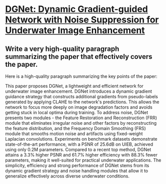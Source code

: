 # [DGNet: Dynamic Gradient-guided Network with Noise Suppression for   Underwater Image Enhancement](https://arxiv.org/abs/2312.06999)

## Write a very high-quality paragraph summarizing the paper that effectively covers the paper.

 Here is a high-quality paragraph summarizing the key points of the paper:

This paper proposes DGNet, a lightweight and efficient network for underwater image enhancement. DGNet introduces a dynamic gradient guidance strategy that constructs additional gradients from pseudo-labels generated by applying CLAHE to the network's predictions. This allows the network to focus more deeply on image degradation factors and avoids getting stuck in local optima during training. To address noise, DGNet presents two modules - the Feature Restoration and Reconstruction (FRR) module that eliminates irregular noise and other factors by reconstructing the feature distribution, and the Frequency Domain Smoothing (FRS) module that smooths motion noise and artifacts using fixed-weight Laplacian convolutions. Experiments on benchmark datasets demonstrate state-of-the-art performance, with a PSNR of 25.6dB on UIEB, achieved using only 0.2M parameters. Compared to a recent top method, DGNet attains a 3.3% higher PSNR and 61.7% higher efficiency with 88.3% fewer parameters, making it well-suited for practical underwater applications. The simplicity, efficiency and strong performance of DGNet stems from its dynamic gradient strategy and noise handling modules that allow it to generalize effectively across diverse underwater conditions.
